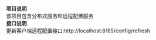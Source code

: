 **项目说明**<br/>
    该项目包含分布式服务和远程配置服务<br/>
**接口说明**<br/>
更新客户端远程配置接口:http://localhost:8185/config/refresh